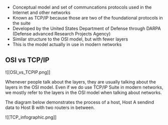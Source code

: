 * Conceptual model and set of communcations protocols used in the Internet and other networks
* Known as TCP/IP because those are two of the foundational protocols in the suite
* Developed by the United States Department of Defense through DARPA (Defense advanced Research Projects Agency)
* Similar structure to the OSI model, but with fewer layers
* This is the model actually in use in modern networks

## OSI vs TCP/IP

![[OSI_vs_TCPIP.png]]

Whenever people talk about the layers, they are usually talking about the layers in the OSI model. Even if we do use TCP/IP Suite in modern networks, we mostly refer to the layers in the OSI model when talking about networks.

The diagram below demonstrates the process of a host, Host A sendind data to Host B with two routers in between.

![[TCP_infographic.png]]

